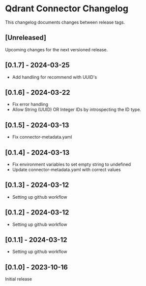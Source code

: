 # Qdrant Connector Changelog
This changelog documents changes between release tags.


## [Unreleased]
Upcoming changes for the next versioned release.

## [0.1.7] - 2024-03-25
* Add handling for recommend with UUID's

## [0.1.6] - 2024-03-22
* Fix error handling
* Allow String (UUID) OR Integer IDs by introspecting the ID type.

## [0.1.5] - 2024-03-13
* Fix connector-metadata.yaml

## [0.1.4] - 2024-03-13
* Fix environment variables to set empty string to undefined
* Update connector-metadata.yaml with correct values

## [0.1.3] - 2024-03-12
* Setting up github workflow

## [0.1.2] - 2024-03-12
* Setting up github workflow

## [0.1.1] - 2024-03-12
* Setting up github workflow

## [0.1.0] - 2023-10-16
Initial release